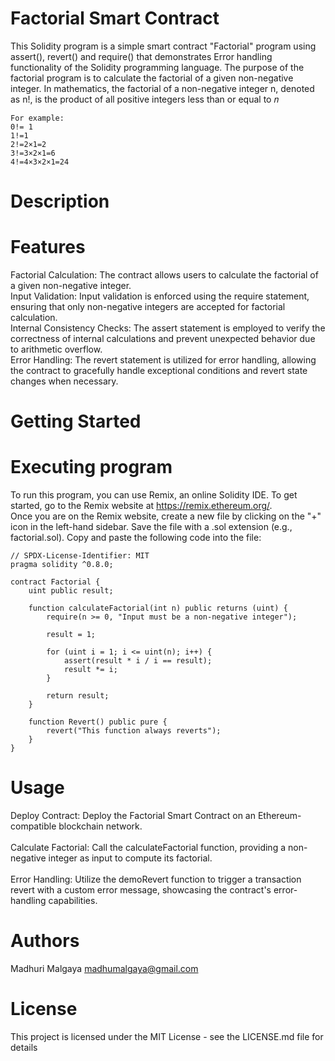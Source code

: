 # Factorial Smart Contract
This Solidity program is a simple smart contract "Factorial" program using assert(), revert() and require()  that demonstrates Error handling functionality of the Solidity programming language. The purpose of the factorial program is to calculate the factorial of a given non-negative integer. In mathematics, the factorial of a non-negative integer 
n, denoted as n!, is the product of all positive integers less than or equal to 𝑛
 ```
For example:
0!= 1
1!=1
2!=2×1=2
3!=3×2×1=6
4!=4×3×2×1=24
 ```
# Description
# Features
Factorial Calculation: The contract allows users to calculate the factorial of a given non-negative integer. <br />
Input Validation: Input validation is enforced using the require statement, ensuring that only non-negative integers are accepted for factorial calculation. <br />
Internal Consistency Checks: The assert statement is employed to verify the correctness of internal calculations and prevent unexpected behavior due to arithmetic overflow. <br />
Error Handling: The revert statement is utilized for error handling, allowing the contract to gracefully handle exceptional conditions and revert state changes when necessary. <br />

# Getting Started
# Executing program
To run this program, you can use Remix, an online Solidity IDE. To get started, go to the Remix website at https://remix.ethereum.org/. <br />
Once you are on the Remix website, create a new file by clicking on the "+" icon in the left-hand sidebar. Save the file with a .sol extension (e.g., factorial.sol). Copy and paste the following code into the file:

```
// SPDX-License-Identifier: MIT
pragma solidity ^0.8.0;

contract Factorial {
    uint public result;

    function calculateFactorial(int n) public returns (uint) {
        require(n >= 0, "Input must be a non-negative integer");

        result = 1;

        for (uint i = 1; i <= uint(n); i++) {
            assert(result * i / i == result); 
            result *= i;
        }

        return result;
    }

    function Revert() public pure {
        revert("This function always reverts");
    }
}

```
# Usage
Deploy Contract: Deploy the Factorial Smart Contract on an Ethereum-compatible blockchain network. <br />
<br />
Calculate Factorial: Call the calculateFactorial function, providing a non-negative integer as input to compute its factorial. <br />
<br />
Error Handling: Utilize the demoRevert function to trigger a transaction revert with a custom error message, showcasing the contract's error-handling capabilities.

# Authors
Madhuri Malgaya 
madhumalgaya@gmail.com

# License
This project is licensed under the MIT License - see the LICENSE.md file for details


